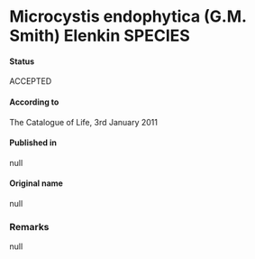 Microcystis endophytica (G.M. Smith) Elenkin SPECIES
=======

#### Status
ACCEPTED

#### According to
The Catalogue of Life, 3rd January 2011

#### Published in
null

#### Original name
null

### Remarks
null